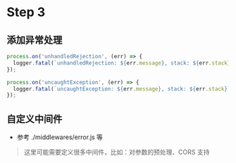 # Step 3

## 添加异常处理
```js
process.on('unhandledRejection', (err) => {
  logger.fatal(`unhandledRejection: ${err.message}, stack: ${err.stack}`);
});

process.on('uncaughtException', (err) => {
  logger.fatal(`uncaughtException: ${err.message}, stack: ${err.stack}`);
});
```

## 自定义中间件
+ 参考 ./middlewares/error.js 等

> 这里可能需要定义很多中间件，比如：对参数的预处理、CORS 支持


